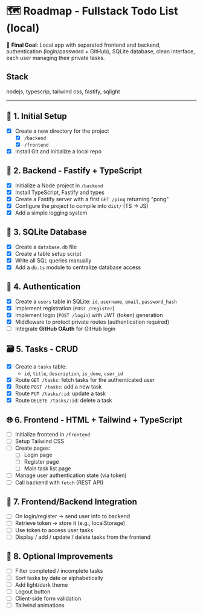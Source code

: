 # 🗺️ Roadmap - Fullstack Todo List (local)

🎯 **Final Goal**: Local app with separated frontend and backend, authentication (login/password + GitHub), SQLite database, clean interface, each user managing their private tasks.

## Stack
  nodejs, typescrip, tailwind css, fastify, sqlight


---

## 🧱 1. Initial Setup
- [x] Create a new directory for the project
  - [x] `/backend`
  - [x] `/frontend`
- [x] Install Git and initialize a local repo

## 🔧 2. Backend - Fastify + TypeScript
- [x] Initialize a Node project in `/backend`
- [x] Install TypeScript, Fastify and types
- [x] Create a Fastify server with a first `GET /ping` returning "pong"
- [x] Configure the project to compile into `dist/` (TS → JS)
- [x] Add a simple logging system

## 💽 3. SQLite Database
- [x] Create a `database.db` file
- [x] Create a table setup script
- [x] Write all SQL queries manually
- [x] Add a `db.ts` module to centralize database access

## 🔐 4. Authentication
- [x] Create a `users` table in SQLite: `id`, `username`, `email`, `password_hash`
- [x] Implement registration (`POST /register`)
- [x] Implement login (`POST /login`) with JWT (token) generation
- [x] Middleware to protect private routes (authentication required)
- [ ] Integrate **GitHub OAuth** for GitHub login

## 🗃️ 5. Tasks - CRUD
- [x] Create a `tasks` table:
  - `id`, `title`, `description`, `is_done`, `user_id`
- [x] Route `GET /tasks`: fetch tasks for the authenticated user
- [x] Route `POST /tasks`: add a new task
- [x] Route `PUT /tasks/:id`: update a task
- [x] Route `DELETE /tasks/:id`: delete a task

## 🌐 6. Frontend - HTML + Tailwind + TypeScript
- [ ] Initialize frontend in `/frontend`
- [ ] Setup Tailwind CSS
- [ ] Create pages:
  - [ ] Login page
  - [ ] Register page
  - [ ] Main task list page
- [ ] Manage user authentication state (via token)
- [ ] Call backend with `fetch` (REST API)

## 🔁 7. Frontend/Backend Integration
- [ ] On login/register → send user info to backend
- [ ] Retrieve token → store it (e.g., localStorage)
- [ ] Use token to access user tasks
- [ ] Display / add / update / delete tasks from the frontend

## 🎀 8. Optional Improvements
- [ ] Filter completed / incomplete tasks
- [ ] Sort tasks by date or alphabetically
- [ ] Add light/dark theme
- [ ] Logout button
- [ ] Client-side form validation
- [ ] Tailwind animations
